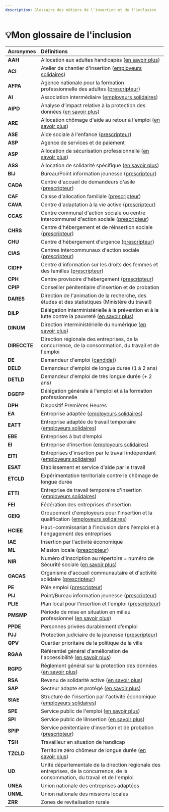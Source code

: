 ```yaml
---
description: Glossaire des métiers de l'insertion et de l'inclusion
---
```


# 💡Mon glossaire de l'inclusion

| Acronymes | Définitions |
| :--- | :--- |
| **AAH** | Allocation aux adultes handicapés \([en savoir plus](https://www.service-public.fr/particuliers/vosdroits/F12242)\) |
| **ACI** | Atelier de chantier d'insertion \([employeurs solidaires](pourquoi-une-plateforme-de-linclusion/qui-sont-les-employeurs-solidaires.md)\) |
| **AFPA** | Agence nationale pour la formation professionnelle des adultes \([prescripteur](pourquoi-une-plateforme-de-linclusion/qui-sont-les-differents-prescripteurs/)\) |
| **AI** | Association intermédiaire \([employeurs solidaires](pourquoi-une-plateforme-de-linclusion/qui-sont-les-employeurs-solidaires.md)\) |
| **AIPD** | Analyse d’impact relative à la protection des données \([en savoir plus](https://www.cnil.fr/fr/RGPD-analyse-impact-protection-des-donnees-aipd)\) |
| **ARE** | Allocation chômage d'aide au retour à l'emploi \([en savoir plus](https://www.service-public.fr/particuliers/vosdroits/F14860)\) |
| **ASE** | Aide sociale à l'enfance \([prescripteur](pourquoi-une-plateforme-de-linclusion/qui-sont-les-differents-prescripteurs/)\) |
| **ASP** | Agence de services et de paiement |
| **ASP** | Allocation de sécurisation professionnelle \([en savoir plus](https://www.service-public.fr/particuliers/vosdroits/F31688)\) |
| **ASS** | Allocation de solidarité spécifique \([en savoir plus](https://www.service-public.fr/particuliers/vosdroits/F12484)\) |
| **BIJ** | Bureau/Point information jeunesse \([prescripteur](pourquoi-une-plateforme-de-linclusion/qui-sont-les-differents-prescripteurs/)\) |
| **CADA** | Centre d'accueil de demandeurs d'asile \([prescripteur](pourquoi-une-plateforme-de-linclusion/qui-sont-les-differents-prescripteurs/)\) |
| **CAF** | Caisse d'allocation familiale \([prescripteur](pourquoi-une-plateforme-de-linclusion/qui-sont-les-differents-prescripteurs/)\) |
| **CAVA** | Centre d'adaptation à la vie active \([prescripteur](pourquoi-une-plateforme-de-linclusion/qui-sont-les-differents-prescripteurs/)\) |
| **CCAS** | Centre communal d'action sociale ou centre intercommunal d'action sociale \([prescripteur](pourquoi-une-plateforme-de-linclusion/qui-sont-les-differents-prescripteurs/)\) |
| **CHRS** | Centre d'hébergement et de réinsertion sociale \([prescripteur](pourquoi-une-plateforme-de-linclusion/qui-sont-les-differents-prescripteurs/)\) |
| **CHU** | Centre d'hébergement d'urgence \([prescripteur](pourquoi-une-plateforme-de-linclusion/qui-sont-les-differents-prescripteurs/)\) |
| **CIAS** | Centres intercommunaux d'action sociale \([prescripteur](pourquoi-une-plateforme-de-linclusion/qui-sont-les-differents-prescripteurs/)\) |
| **CIDFF** | Centre d'information sur les droits des femmes et des familles \([prescripteur](pourquoi-une-plateforme-de-linclusion/qui-sont-les-differents-prescripteurs/)\) |
| **CPH** | Centre provisoire d'hébergement \([prescripteur](pourquoi-une-plateforme-de-linclusion/qui-sont-les-differents-prescripteurs/)\) |
| **CPIP** | Conseiller pénitentiaire d'insertion et de probation |
| **DARES** | Direction de l'animation de la recherche, des études et des statistiques \(Ministère du travail\) |
| **DILP** | Délégation interministérielle à la prévention et à la lutte contre la pauvreté \([en savoir plus](https://solidarites-sante.gouv.fr/affaires-sociales/lutte-contre-l-exclusion/lutte-pauvrete-gouv-fr/delegation-interministerielle/article/presentation-de-la-delegation)\) |
| **DINUM** | Direction interministérielle du numérique \([en savoir plus](https://numerique.gouv.fr/)\) |
| **DIRECCTE** | Direction régionale des entreprises, de la concurrence, de la consommation, du travail et de l'emploi |
| **DE** | Demandeur d'emploi \([candidat](mon-mode-demploi-candidat/inscription-candidat.md)\) |
| **DELD** | Demandeur d'emploi de longue durée \(1 à 2 ans\) |
| **DETLD** | Demandeur d'emploi de très longue durée \(+ 2 ans\) |
| **DGEFP** | Délégation générale à l'emploi et à la formation professionnelle |
| **DPH** | Dispositif Premières Heures |
| **EA** | Entreprise adaptée \([employeurs solidaires](pourquoi-une-plateforme-de-linclusion/qui-sont-les-employeurs-solidaires.md)\) |
| **EATT** | Entreprise adaptée de travail temporaire \([employeurs solidaires](pourquoi-une-plateforme-de-linclusion/qui-sont-les-employeurs-solidaires.md)\) |
| **EBE** | Entreprises à but d’emploi |
| **EI** | Entreprise d'insertion \([employeurs solidaires](pourquoi-une-plateforme-de-linclusion/qui-sont-les-employeurs-solidaires.md)\) |
| **EITI** | Entreprises d'insertion par le travail indépendant \([employeurs solidaires](pourquoi-une-plateforme-de-linclusion/qui-sont-les-employeurs-solidaires.md)\) |
| **ESAT** | Etablissement et service d'aide par le travail |
| **ETCLD** | Expérimentation territoriale contre le chômage de longue durée |
| **ETTI** | Entreprise de travail temporaire d'insertion \([employeurs solidaires](pourquoi-une-plateforme-de-linclusion/qui-sont-les-employeurs-solidaires.md)\) |
| **FEI** | Fédération des entreprises d'insertion |
| **GEIQ** | Groupement d'employeurs pour l'insertion et la qualification \([employeurs solidaires](pourquoi-une-plateforme-de-linclusion/qui-sont-les-employeurs-solidaires.md)\) |
| **HCIEE** | Haut-commissariat à l'inclusion dans l'emploi et à l'engagement des entreprises |
| **IAE** | Insertion par l'activité économique |
| **ML** | Mission locale \([prescripteur](pourquoi-une-plateforme-de-linclusion/qui-sont-les-differents-prescripteurs/)\) |
| **NIR** | Numéro d'inscription au répertoire = numéro de Sécurité sociale \([en savoir plus](https://fr.wikipedia.org/wiki/Num%C3%A9ro_de_s%C3%A9curit%C3%A9_sociale_en_France)\) |
| **OACAS** | Organisme d'accueil communautaire et d'activité solidaire \([prescripteur](pourquoi-une-plateforme-de-linclusion/qui-sont-les-differents-prescripteurs/)\) |
| **PE** | Pôle emploi \([prescripteur](pourquoi-une-plateforme-de-linclusion/qui-sont-les-differents-prescripteurs/)\) |
| **PIJ** | Point/Bureau information jeunesse \([prescripteur](pourquoi-une-plateforme-de-linclusion/qui-sont-les-differents-prescripteurs/)\) |
| **PLIE** | Plan local pour l'insertion et l'emploi \([prescripteur](pourquoi-une-plateforme-de-linclusion/qui-sont-les-differents-prescripteurs/)\) |
| **PMSMP** | Période de mise en situation en milieu professionnel \([en savoir plus](https://travail-emploi.gouv.fr/formation-professionnelle/formation-des-demandeurs-d-emploi/article/periodes-de-mise-en-situation-en-milieu-professionnel-pmsmp)\) |
| **PPDE** | Personnes privées durablement d’emploi |
| **PJJ** | Protection judiciaire de la jeunesse \([prescripteur](pourquoi-une-plateforme-de-linclusion/qui-sont-les-differents-prescripteurs/)\) |
| **QPV** | Quartier prioritaire de la politique de la ville |
| **RGAA** | Référentiel général d'amélioration de l'accessibilité \([en savoir plus](https://www.numerique.gouv.fr/publications/rgaa-accessibilite/)\) |
| **RGPD** | Règlement général sur la protection des données \([en savoir plus](https://www.cnil.fr/fr/comprendre-le-rgpd)\) |
| **RSA** | Revenu de solidarité active \([en savoir plus](https://www.service-public.fr/particuliers/vosdroits/N19775)\) |
| **SAP** | Secteur adapte et protégé \([en savoir plus](https://www.travail-handicap2025.fr/wp-content/uploads/ETH-2025-DOSSIER-secteur-adapte-et-protege.pdf)\) |
| **SIAE** | Structure de l'insertion par l'activité économique \([employeurs solidaires](pourquoi-une-plateforme-de-linclusion/qui-sont-les-employeurs-solidaires.md)\) |
| **SPE** | Service public de l'emploi \([en savoir plus](https://travail-emploi.gouv.fr/ministere/service-public-de-l-emploi/)\) |
| **SPI** | Service public de liInsertion \([en savoir plus](https://solidarites-sante.gouv.fr/affaires-sociales/lutte-contre-l-exclusion/lutte-pauvrete-gouv-fr/toutes-les-actualites/article/lancement-du-service-public-de-l-insertion)\) |
| **SPIP** | Service pénitentiaire d'insertion et de probation \([prescripteur](pourquoi-une-plateforme-de-linclusion/qui-sont-les-differents-prescripteurs/)\) |
| **TSH** | Travailleur en situation de handicap |
| **TZCLD** | Territoire zéro chômeur de longue durée \([en savoir plus](https://www.tzcld.fr/)\) |
| **UD** | Unité départementale de la direction régionale des entreprises, de la concurrence, de la consommation, du travail et de l'emploi |
| **UNEA** | Union nationale des entreprises adaptées |
| **UNML** | Union nationale des missions locales |
| **ZRR** | Zones de revitalisation rurale |

#### 

